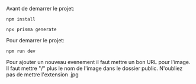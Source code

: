 Avant de demarrer le projet:

    npm install

    npx prisma generate

Pour demarrer le projet:

    npm run dev


Pour ajouter un nouveau evenement il faut mettre un bon URL pour l'image. Il faut mettre "/" plus le nom de l'image dans le dossier public. N'oubliez pas de mettre l'extension .jpg